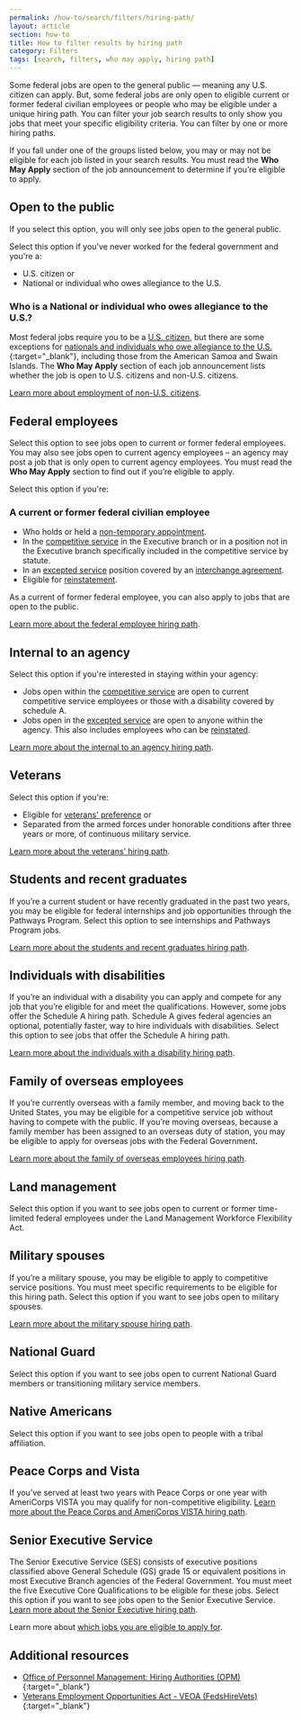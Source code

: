 ```yaml
---
permalink: /how-to/search/filters/hiring-path/
layout: article
section: how-to
title: How to filter results by hiring path
category: Filters
tags: [search, filters, who may apply, hiring path]
---
```


Some federal jobs are open to the general public — meaning any U.S. citizen can apply. But, some federal jobs are only open to eligible current or former federal civilian employees or people who may be eligible under a unique hiring path. You can filter your job search results to only show you jobs that meet your specific eligibility criteria. You can filter by one or more hiring paths.

If you fall under one of the groups listed below, you may or may not be eligible for each job listed in your search results. You must read the **Who May Apply** section of the job announcement to determine if you’re eligible to apply.

## Open to the public

If you select this option, you will only see jobs open to the general public.

Select this option if you’ve never worked for the federal government and you're a:

* U.S. citizen or
* National or individual who owes allegiance to the U.S.

### Who is a National or individual who owes allegiance to the U.S.?  

Most federal jobs require you to be a [U.S. citizen](../../../../working-in-government/us-citizens/), but there are some exceptions for [nationals and individuals who owe allegiance to the U.S.](https://www.uscis.gov/ilink/docView/SLB/HTML/SLB/0-0-0-1/0-0-0-29/0-0-0-9696.html){:target="_blank"}, including those from the American Samoa and Swain Islands. The **Who May Apply** section of each job announcement lists whether the job is open to U.S. citizens and non-U.S. citizens.

[Learn more about employment of non-U.S. citizens](../../../../working-in-government/non-citizens/).

## Federal employees

Select this option to see jobs open to current or former federal employees. You may also see jobs open to current agency employees – an agency may post a job that is only open to current agency employees. You must read the **Who May Apply** section to find out if you’re eligible to apply.

Select this option if you're:

### A current or former federal civilian employee

* Who holds or held a [non-temporary appointment](../../../../working-in-government/appointments/).
* In the [competitive service](../../../../working-in-government/service/) in the Executive branch or in a position not in the Executive branch specifically included in the competitive service by statute.
* In an [excepted service](../../../../working-in-government/service/) position covered by an [interchange agreement](../../../../working-in-government/unique-hiring-paths/federal-employees/interchange-agreements/).
* Eligible for [reinstatement](../../../../working-in-government/unique-hiring-paths/federal-employees/reinstatement/).

As a current of former federal employee, you can also apply to jobs that are open to the public.

[Learn more about the federal employee hiring path](../../../../working-in-government/unique-hiring-paths/federal-employees/).

## Internal to an agency

Select this option if you're interested in staying within your agency:

* Jobs open within the [competitive service](../../../../working-in-government/service/) are open to current competitive service employees or those with a disability covered by schedule A.
* Jobs open in the [excepted service](../../../../working-in-government/service/) are open to anyone within the agency. This also includes employees who can be [reinstated](../../../../working-in-government/unique-hiring-paths/federal-employees/reinstatement/).

[Learn more about the internal to an agency hiring path](../../../../working-in-government/unique-hiring-paths/federal-employees/internal/).

## Veterans
Select this option if you're:

* Eligible for [veterans' preference](../../../../working-in-government/unique-hiring-paths/veterans/preference/) or
* Separated from the armed forces under honorable conditions after three years or more, of continuous military service.

[Learn more about the veterans’ hiring path](../../../../working-in-government/unique-hiring-paths/veterans/).

## Students and recent graduates
If you’re a current student or have recently graduated in the past two years, you may be eligible for federal internships and job opportunities through the Pathways Program.  Select this option to see internships and Pathways Program jobs.

[Learn more about the students and recent graduates hiring path](../../../../working-in-government/unique-hiring-paths/students/).

## Individuals with disabilities
If you’re an individual with a disability you can apply and compete for any job that you’re eligible for and meet the qualifications.  However, some jobs offer the Schedule A hiring path.  Schedule A gives federal agencies an optional, potentially faster, way to hire individuals with disabilities. Select this option to see jobs that offer the Schedule A hiring path.

[Learn more about the individuals with a disability hiring path](../../../../working-in-government/unique-hiring-paths/individuals-with-disabilities/).

## Family of overseas employees

If you’re currently overseas with a family member, and moving back to the United States, you may be eligible for a competitive service job without having to compete with the public. If you’re moving overseas, because a family member has been assigned to an overseas duty of station, you may be eligible to apply for overseas jobs with the Federal Government.

[Learn more about the family of overseas employees hiring path](../../../../working-in-government/unique-hiring-paths/family-of-overseas-employees/).

## Land management
Select this option if you want to see jobs open to current or former time-limited federal employees under the Land Management Workforce Flexibility Act.

## Military spouses
If you’re a military spouse, you may be eligible to apply to competitive service positions. You must meet specific requirements to be eligible for this hiring path.  Select this option if you want to see jobs open to military spouses.

[Learn more about the military spouse hiring path](../../../../working-in-government/unique-hiring-paths/military-spouses/).

## National Guard
Select this option if you want to see jobs open to current National Guard members or transitioning military service members.

## Native Americans
Select this option if you want to see jobs open to people with a tribal affiliation.

## Peace Corps and Vista
If you’ve served at least two years with Peace Corps or one year with AmeriCorps VISTA you may qualify for non-competitive eligibility.
[Learn more about the Peace Corps and AmeriCorps VISTA hiring path](../../../../working-in-government/unique-hiring-paths/peace-corps/).

## Senior Executive Service
The Senior Executive Service (SES) consists of executive positions classified above General Schedule (GS) grade 15 or equivalent positions in most Executive Branch agencies of the Federal Government. You must meet the five Executive Core Qualifications to be eligible for these jobs. Select this option if you want to see jobs open to the Senior Executive Service.
[Learn more about the Senior Executive hiring path](../../../../working-in-government/unique-hiring-paths/senior-executive-service/).

Learn more about [which jobs you are eligible to apply for](../../../../faq/application/eligibility/).

## Additional resources

* [Office of Personnel Management: Hiring Authorities (OPM)](https://www.opm.gov/policy-data-oversight/hiring-information/hiring-authorities/){:target="_blank"}
* [Veterans Employment Opportunities Act - VEOA (FedsHireVets)](https://www.fedshirevets.gov/job/shav/index.aspx/){:target="_blank"}
